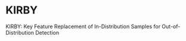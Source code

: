# KIRBY
KIRBY: Key Feature Replacement of In-Distribution Samples for Out-of-Distribution Detection
